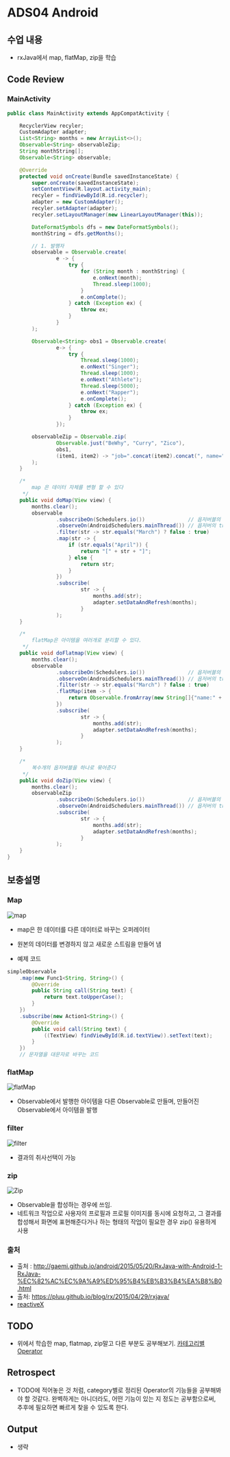 # ADS04 Android

## 수업 내용
- rxJava에서 map, flatMap, zip을 학습

## Code Review

### MainActivity

```Java
public class MainActivity extends AppCompatActivity {

    RecyclerView recyler;
    CustomAdapter adapter;
    List<String> months = new ArrayList<>();
    Observable<String> observableZip;
    String monthString[];
    Observable<String> observable;

    @Override
    protected void onCreate(Bundle savedInstanceState) {
        super.onCreate(savedInstanceState);
        setContentView(R.layout.activity_main);
        recyler = findViewById(R.id.recycler);
        adapter = new CustomAdapter();
        recyler.setAdapter(adapter);
        recyler.setLayoutManager(new LinearLayoutManager(this));

        DateFormatSymbols dfs = new DateFormatSymbols();
        monthString = dfs.getMonths();

        // 1. 발행자
        observable = Observable.create(
                e -> {
                    try {
                        for (String month : monthString) {
                            e.onNext(month);
                            Thread.sleep(1000);
                        }
                        e.onComplete();
                    } catch (Exception ex) {
                        throw ex;
                    }
                }
        );

        Observable<String> obs1 = Observable.create(
                e-> {
                    try {
                        Thread.sleep(1000);
                        e.onNext("Singer");
                        Thread.sleep(1000);
                        e.onNext("Athlete");
                        Thread.sleep(5000);
                        e.onNext("Rapper");
                        e.onComplete();
                    } catch (Exception ex) {
                        throw ex;
                    }
                });

        observableZip = Observable.zip(
                Observable.just("BeWhy", "Curry", "Zico"),
                obs1,
                (item1, item2) -> "job=".concat(item2).concat(", name=").concat(item1)
        );
    }

    /*
        map 은 데이터 자체를 변형 할 수 있다
     */
    public void doMap(View view) {
        months.clear();
        observable
                .subscribeOn(Schedulers.io())              // 옵저버블의 thread를 지정
                .observeOn(AndroidSchedulers.mainThread()) // 옵저버의 thread를 지정
                .filter(str -> str.equals("March") ? false : true)
                .map(str -> {
                    if (str.equals("April")) {
                        return "[" + str + "]";
                    } else {
                        return str;
                    }
                })
                .subscribe(
                        str -> {
                            months.add(str);
                            adapter.setDataAndRefresh(months);
                        }
                );
    }

    /*
        flatMap은 아이템을 여러개로 분리할 수 있다.
     */
    public void doFlatmap(View view) {
        months.clear();
        observable
                .subscribeOn(Schedulers.io())              // 옵저버블의 thread를 지정
                .observeOn(AndroidSchedulers.mainThread()) // 옵저버의 thread를 지정
                .filter(str -> str.equals("March") ? false : true)
                .flatMap(item -> {
                    return Observable.fromArray(new String[]{"name:" + item, "[" + item + "]"});
                })
                .subscribe(
                        str -> {
                            months.add(str);
                            adapter.setDataAndRefresh(months);
                        }
                );
    }

    /*
        복수개의 옵저버블을 하나로 묶어준다
     */
    public void doZip(View view) {
        months.clear();
        observableZip
                .subscribeOn(Schedulers.io())              // 옵저버블의 thread를 지정
                .observeOn(AndroidSchedulers.mainThread()) // 옵저버의 thread를 지정
                .subscribe(
                        str -> {
                            months.add(str);
                            adapter.setDataAndRefresh(months);
                        }
                );
    }
}
```


## 보충설명

### Map 

![map](https://encrypted-tbn0.gstatic.com/images?q=tbn:ANd9GcT0CByE94any3Vkr84rlfqrpoVJYM5QdCWs1jIxDqCqPaWJXRaQ)

- map은 한 데이터를 다른 데이터로 바꾸는 오퍼레이터
- 원본의 데이터를 변경하지 않고 새로운 스트림을 만들어 냄

- 예제 코드

```Java
simpleObservable
    .map(new Func1<String, String>() {
        @Override
        public String call(String text) {
            return text.toUpperCase();
        }
    })
    .subscribe(new Action1<String>() {
        @Override
        public void call(String text) {
            ((TextView) findViewById(R.id.textView)).setText(text);
        }
    })
    // 문자열을 대문자로 바꾸는 코드
```

### flatMap

![flatMap](https://farm8.staticflickr.com/7567/26230104214_635e66ac0b_z.jpg)

- Observable에서 발행한 아이템을 다른 Observable로 만들며, 만들어진 Observable에서 아이템을 발행

### filter

![filter](https://encrypted-tbn0.gstatic.com/images?q=tbn:ANd9GcR6LDpncBpZZsLusC09Ssv0GUgxFTPyY1B5sR1GI6QmzUKqsV75)

- 결과의 취사선택이 가능

### zip

![Zip](http://www.pineappslab.com/img/zip.png)

- Observable을 합성하는 경우에 쓰임.
- 네트워크 작업으로 사용자의 프로필과 프로필 이미지를 동시에 요청하고, 그 결과를 합성해서 화면에 표현해준다거나 하는 형태의 작업이 필요한 경우 zip() 유용하게 사용


### 출처

- 출처 : http://gaemi.github.io/android/2015/05/20/RxJava-with-Android-1-RxJava-%EC%82%AC%EC%9A%A9%ED%95%B4%EB%B3%B4%EA%B8%B0.html
- 출처: https://pluu.github.io/blog/rx/2015/04/29/rxjava/
- [reactiveX](http://reactivex.io/)

## TODO

- 위에서 학습한 map, flatmap, zip말고 다른 부분도 공부해보기. [카테고리별Operator](http://reactivex.io/documentation/operators.html)

## Retrospect

- TODO에 적어놓은 것 처럼, category별로 정리된 Operator의 기능들을 공부해봐야 할 것같다. 완벽하게는 아니더라도, 어떤 기능이 있는 지 정도는 공부함으로써, 추후에 필요하면 빠르게 찾을 수 있도록 한다. 

## Output

- 생략